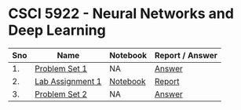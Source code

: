 # CSCI 5922 - Neural Networks and Deep Learning

| Sno | Name                                              | Notebook                                    | Report / Answer                       |
| --- | ------------------------------------------------- | ------------------------------------------- | ------------------------------------- |
| 1.  | [Problem Set 1](problem_set_1/question.pdf)       | NA                                          | [Answer](problem_set_1/answer.pdf)    |
| 2.  | [Lab Assignment 1](lab_assignment_1/question.pdf) | [Notebook](lab_assignment_1/notebook.ipynb) | [Report](lab_assignment_1/report.pdf) |
| 3.  | [Problem Set 2](problem_set_2/question.pdf)       | NA                                          | [Answer](problem_set_2/answer.pdf)    |
